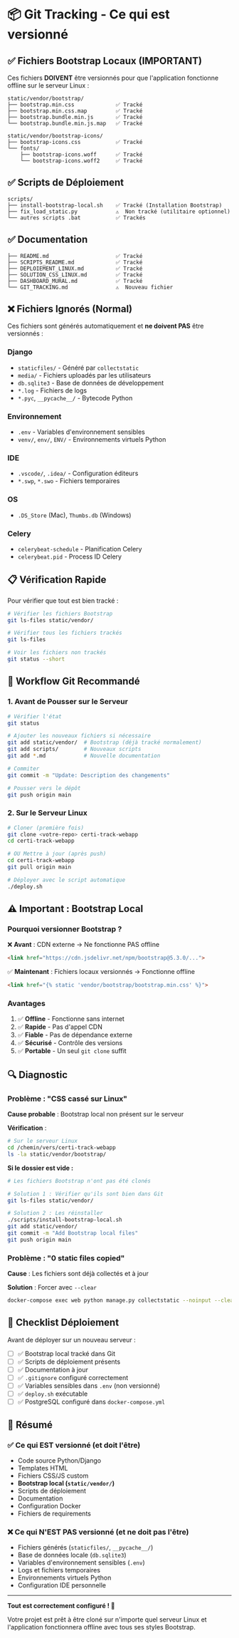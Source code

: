 # 📦 Git Tracking - Ce qui est versionné

## ✅ Fichiers Bootstrap Locaux (IMPORTANT)

Ces fichiers **DOIVENT** être versionnés pour que l'application fonctionne offline sur le serveur Linux :

```
static/vendor/bootstrap/
├── bootstrap.min.css             ✅ Tracké
├── bootstrap.min.css.map         ✅ Tracké
├── bootstrap.bundle.min.js       ✅ Tracké
└── bootstrap.bundle.min.js.map   ✅ Tracké

static/vendor/bootstrap-icons/
├── bootstrap-icons.css           ✅ Tracké
└── fonts/
    ├── bootstrap-icons.woff      ✅ Tracké
    └── bootstrap-icons.woff2     ✅ Tracké
```

## ✅ Scripts de Déploiement

```
scripts/
├── install-bootstrap-local.sh    ✅ Tracké (Installation Bootstrap)
├── fix_load_static.py            ⚠️  Non tracké (utilitaire optionnel)
└── autres scripts .bat           ✅ Trackés
```

## ✅ Documentation

```
├── README.md                     ✅ Tracké
├── SCRIPTS_README.md             ✅ Tracké
├── DEPLOIEMENT_LINUX.md          ✅ Tracké
├── SOLUTION_CSS_LINUX.md         ✅ Tracké
├── DASHBOARD_MURAL.md            ✅ Tracké
└── GIT_TRACKING.md               ⚠️  Nouveau fichier
```

## ❌ Fichiers Ignorés (Normal)

Ces fichiers sont générés automatiquement et **ne doivent PAS** être versionnés :

### Django
- `staticfiles/` - Généré par `collectstatic`
- `media/` - Fichiers uploadés par les utilisateurs
- `db.sqlite3` - Base de données de développement
- `*.log` - Fichiers de logs
- `*.pyc`, `__pycache__/` - Bytecode Python

### Environnement
- `.env` - Variables d'environnement sensibles
- `venv/`, `env/`, `ENV/` - Environnements virtuels Python

### IDE
- `.vscode/`, `.idea/` - Configuration éditeurs
- `*.swp`, `*.swo` - Fichiers temporaires

### OS
- `.DS_Store` (Mac), `Thumbs.db` (Windows)

### Celery
- `celerybeat-schedule` - Planification Celery
- `celerybeat.pid` - Process ID Celery

## 📋 Vérification Rapide

Pour vérifier que tout est bien tracké :

```bash
# Vérifier les fichiers Bootstrap
git ls-files static/vendor/

# Vérifier tous les fichiers trackés
git ls-files

# Voir les fichiers non trackés
git status --short
```

## 🚀 Workflow Git Recommandé

### 1. Avant de Pousser sur le Serveur

```bash
# Vérifier l'état
git status

# Ajouter les nouveaux fichiers si nécessaire
git add static/vendor/  # Bootstrap (déjà tracké normalement)
git add scripts/        # Nouveaux scripts
git add *.md            # Nouvelle documentation

# Commiter
git commit -m "Update: Description des changements"

# Pousser vers le dépôt
git push origin main
```

### 2. Sur le Serveur Linux

```bash
# Cloner (première fois)
git clone <votre-repo> certi-track-webapp
cd certi-track-webapp

# OU Mettre à jour (après push)
cd certi-track-webapp
git pull origin main

# Déployer avec le script automatique
./deploy.sh
```

## ⚠️ Important : Bootstrap Local

### Pourquoi versionner Bootstrap ?

❌ **Avant** : CDN externe → Ne fonctionne PAS offline
```html
<link href="https://cdn.jsdelivr.net/npm/bootstrap@5.3.0/...">
```

✅ **Maintenant** : Fichiers locaux versionnés → Fonctionne offline
```html
<link href="{% static 'vendor/bootstrap/bootstrap.min.css' %}">
```

### Avantages

1. ✅ **Offline** - Fonctionne sans internet
2. ✅ **Rapide** - Pas d'appel CDN
3. ✅ **Fiable** - Pas de dépendance externe
4. ✅ **Sécurisé** - Contrôle des versions
5. ✅ **Portable** - Un seul `git clone` suffit

## 🔍 Diagnostic

### Problème : "CSS cassé sur Linux"

**Cause probable** : Bootstrap local non présent sur le serveur

**Vérification** :
```bash
# Sur le serveur Linux
cd /chemin/vers/certi-track-webapp
ls -la static/vendor/bootstrap/
```

**Si le dossier est vide :**
```bash
# Les fichiers Bootstrap n'ont pas été clonés

# Solution 1 : Vérifier qu'ils sont bien dans Git
git ls-files static/vendor/

# Solution 2 : Les réinstaller
./scripts/install-bootstrap-local.sh
git add static/vendor/
git commit -m "Add Bootstrap local files"
git push origin main
```

### Problème : "0 static files copied"

**Cause** : Les fichiers sont déjà collectés et à jour

**Solution** : Forcer avec `--clear`
```bash
docker-compose exec web python manage.py collectstatic --noinput --clear
```

## 📝 Checklist Déploiement

Avant de déployer sur un nouveau serveur :

- [ ] ✅ Bootstrap local tracké dans Git
- [ ] ✅ Scripts de déploiement présents
- [ ] ✅ Documentation à jour
- [ ] ✅ `.gitignore` configuré correctement
- [ ] ✅ Variables sensibles dans `.env` (non versionné)
- [ ] ✅ `deploy.sh` exécutable
- [ ] ✅ PostgreSQL configuré dans `docker-compose.yml`

## 🎯 Résumé

### ✅ Ce qui EST versionné (et doit l'être)

- Code source Python/Django
- Templates HTML
- Fichiers CSS/JS custom
- **Bootstrap local (`static/vendor/`)**
- Scripts de déploiement
- Documentation
- Configuration Docker
- Fichiers de requirements

### ❌ Ce qui N'EST PAS versionné (et ne doit pas l'être)

- Fichiers générés (`staticfiles/`, `__pycache__/`)
- Base de données locale (`db.sqlite3`)
- Variables d'environnement sensibles (`.env`)
- Logs et fichiers temporaires
- Environnements virtuels Python
- Configuration IDE personnelle

---

**Tout est correctement configuré ! 🎉**

Votre projet est prêt à être cloné sur n'importe quel serveur Linux et l'application fonctionnera offline avec tous ses styles Bootstrap.

